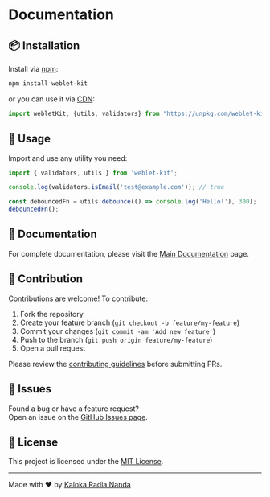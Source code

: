 # Documentation

## 📦 Installation

Install via [npm](https://www.npmjs.com/package/weblet-kit):

```bash
npm install weblet-kit
```

or you can use it via [CDN](https://unpkg.com/weblet-kit):

```js
import webletKit, {utils, validators} from "https://unpkg.com/weblet-kit";
```

## 🚀 Usage

Import and use any utility you need:

```js
import { validators, utils } from 'weblet-kit';

console.log(validators.isEmail('test@example.com')); // true

const debouncedFn = utils.debounce(() => console.log('Hello!'), 300);
debouncedFn();
```

## 📖 Documentation

For complete documentation, please visit the [Main Documentation](https://kalokaradia.github.io/weblet-kit) page.

## 🤝 Contribution

Contributions are welcome! To contribute:

1. Fork the repository
2. Create your feature branch (`git checkout -b feature/my-feature`)
3. Commit your changes (`git commit -am 'Add new feature'`)
4. Push to the branch (`git push origin feature/my-feature`)
5. Open a pull request

Please review the [contributing guidelines](CONTRIBUTING.md) before submitting PRs.

## 🐞 Issues

Found a bug or have a feature request?  
Open an issue on the [GitHub Issues page](https://github.com/kalokaradia/weblet-kit/issues).

## 📄 License

This project is licensed under the [MIT License](./LICENSE).

---

Made with ❤️ by [Kaloka Radia Nanda](https://kalokaradiananda.vercel.app)
